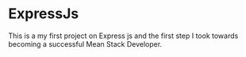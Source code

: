 # ExpressJs
This is a my first project on Express js and the first step I took towards becoming a successful Mean Stack Developer.

